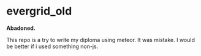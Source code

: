 # evergrid_old

**Abadoned.**

This repo is a try to write my diploma using meteor. It was mistake. I would be better if i used something non-js.
